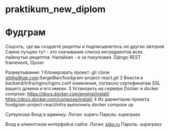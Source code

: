 # praktikum_new_diplom
# Фудграм

*Соцсеть, где вы создаете рецепты и подписываетесь на других авторов*
Самое лучшее тут - это скачивание списка ингредиентов всех лайкнутых рецептов.
Налайкал - и за покупками.
Django REST framework, Djoser.

Развертывание:
1 Клонировать проект: git clone git@github.com:SergeiBan/foodgram-project-react.git
2 Внести в backend/infra/nginx/nginx.conf изменения, согласно сертификатам SSL вашего домена и его имени.
3 Установить на сервере Docker и docker compose:
https://docs.docker.com/engine/install/
https://docs.docker.com/compose/install/ 
4 Из директории проекта foodgram-project-react/infra выполнить docker compose up


*Суперюзер*
Вход в админку:
Логин: superu
Пароль: superpass

Вход в клиентском интерфейсе сайта:
Логин: s@s.ru
Пароль: superpass
